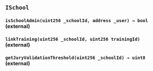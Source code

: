 ## `ISchool`






### `isSchoolAdmin(uint256 _schoolId, address _user) → bool` (external)





### `linkTraining(uint256 _schoolId, uint256 trainingId)` (external)





### `getJuryValidationThreshold(uint256 _schoolId) → uint8` (external)






